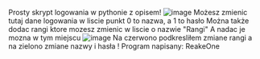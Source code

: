 Prosty skrypt logowania w pythonie z opisem!
![image](https://github.com/user-attachments/assets/e4fb0597-23fd-4af2-8276-eac2e57c15e3)
Możesz zmienic tutaj dane logowania w liscie punkt 0 to nazwa, a 1 to hasło
Można także dodac rangi ktore mozesz zmienic w liscie o nazwie "Rangi"
A nadac je mozna w tym miejscu
![image](https://github.com/user-attachments/assets/89b444d4-72aa-4465-87f1-04d720e8d880)
Na czerwono podkresliłem zmiane rangi a na zielono zmiane nazwy i hasła !
Program napisany: ReakeOne

